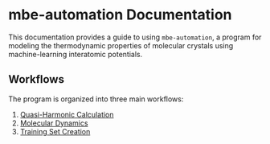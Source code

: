 # mbe-automation Documentation

This documentation provides a guide to using `mbe-automation`, a program for modeling the thermodynamic properties of molecular crystals using machine-learning interatomic potentials.

## Workflows

The program is organized into three main workflows:

1.  [Quasi-Harmonic Calculation](./01_quasi_harmonic.md)
2.  [Molecular Dynamics](./02_molecular_dynamics.md)
3.  [Training Set Creation](./03_training_set.md)
